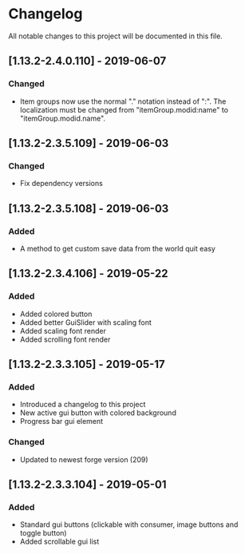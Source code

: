 # Changelog
All notable changes to this project will be documented in this file.

## [1.13.2-2.4.0.110] - 2019-06-07
### Changed
- Item groups now use the normal "." notation instead of ":". The localization must be changed from "itemGroup.modid:name" to "itemGroup.modid.name".

## [1.13.2-2.3.5.109] - 2019-06-03
### Changed
- Fix dependency versions

## [1.13.2-2.3.5.108] - 2019-06-03
### Added
- A method to get custom save data from the world quit easy

## [1.13.2-2.3.4.106] - 2019-05-22
### Added
- Added colored button
- Added better GuiSlider with scaling font
- Added scaling font render
- Added scrolling font render

## [1.13.2-2.3.3.105] - 2019-05-17
### Added
- Introduced a changelog to this project
- New active gui button with colored background
- Progress bar gui element

### Changed
- Updated to newest forge version (209)

## [1.13.2-2.3.3.104] - 2019-05-01
### Added
- Standard gui buttons (clickable with consumer, image buttons and toggle button)
- Added scrollable gui list

